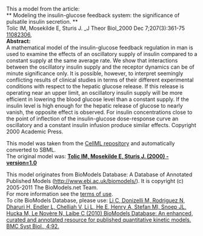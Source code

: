 

This a model from the article:  
** Modeling the insulin-glucose feedback system: the significance of pulsatile insulin secretion. **   
Tolic IM, Mosekilde E, Sturis J. _J Theor Biol_2000 Dec 7;207(3):361-75
[11082306](http://www.ncbi.nlm.nih.gov/pubmed/11082306),  
**Abstract:**   
A mathematical model of the insulin-glucose feedback regulation in man is used
to examine the effects of an oscillatory supply of insulin compared to a
constant supply at the same average rate. We show that interactions between
the oscillatory insulin supply and the receptor dynamics can be of minute
significance only. It is possible, however, to interpret seemingly conflicting
results of clinical studies in terms of their different experimental
conditions with respect to the hepatic glucose release. If this release is
operating near an upper limit, an oscillatory insulin supply will be more
efficient in lowering the blood glucose level than a constant supply. If the
insulin level is high enough for the hepatic release of glucose to nearly
vanish, the opposite effect is observed. For insulin concentrations close to
the point of inflection of the insulin-glucose dose-response curve an
oscillatory and a constant insulin infusion produce similar effects. Copyright
2000 Academic Press.

This model was taken from the [CellML
repository](http://www.cellml.org/models) and automatically converted to SBML.  
The original model was: [ **Tolic IM, Mosekilde E, Sturis J. (2000) -
version=1.0**
](http://models.cellml.org/workspace/tolic_mosekilde_sturis_2000)

This model originates from BioModels Database: A Database of Annotated
Published Models (http://www.ebi.ac.uk/biomodels/). It is copyright (c)
2005-2011 The BioModels.net Team.  
For more information see the [terms of
use](http://www.ebi.ac.uk/biomodels/legal.html).  
To cite BioModels Database, please use: [Li C, Donizelli M, Rodriguez N,
Dharuri H, Endler L, Chelliah V, Li L, He E, Henry A, Stefan MI, Snoep JL,
Hucka M, Le Novère N, Laibe C (2010) BioModels Database: An enhanced, curated
and annotated resource for published quantitative kinetic models. BMC Syst
Biol., 4:92.](http://www.ncbi.nlm.nih.gov/pubmed/20587024)

